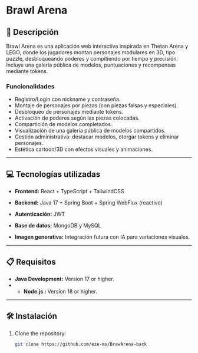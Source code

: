 # Brawl Arena

## 📄 Descripción
Brawl Arena es una aplicación web interactiva inspirada en Thetan Arena y LEGO, donde los jugadores montan personajes modulares en 3D, tipo puzzle, desbloqueando poderes y compitiendo por tiempo y precisión. Incluye una galería pública de modelos, puntuaciones y recompensas mediante tokens.

### Funcionalidades
- Registro/Login con nickname y contraseña.
- Montaje de personajes por piezas (con piezas falsas y especiales).
- Desbloqueo de personajes mediante tokens.
- Activación de poderes según las piezas colocadas.
- Compartición de modelos completados.
- Visualización de una galería pública de modelos compartidos.
- Gestión administrativa: destacar modelos, otorgar tokens y eliminar personajes.
- Estética cartoon/3D con efectos visuales y animaciones.
---

## 💻 Tecnologías utilizadas
- **Frontend:** React + TypeScript + TailwindCSS

- **Backend:** Java 17 + Spring Boot + Spring WebFlux (reactivo)

- **Autenticación:** JWT

- **Base de datos:** MongoDB y MySQL

- **Imagen generativa:** Integración futura con IA para variaciones visuales.

---

## 📋 Requisitos
- **Java Development:** Version 17 or higher.
- - **Node.js :** Version 18 or higher.

---

## 🛠️ Instalación
1. Clone the repository:
   ```bash
   git clone https://github.com/eze-ms/BrawArena-back

